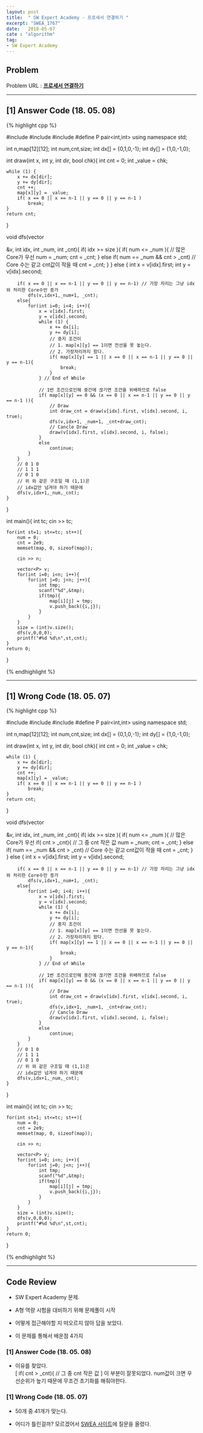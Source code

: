 ```yaml
---
layout: post
title:  " SW Expert Academy - 프로세서 연결하기 "
excerpt: "SWEA_1767"
date:   2018-05-07
cate : "algorithm"
tag:
- SW Expert Academy
---
```


## Problem 
Problem URL : **[프로세서 연결하기](https://www.swexpertacademy.com/main/code/problem/problemDetail.do?contestProbId=AV4suNtaXFEDFAUf)**

---

## [1] Answer Code (18. 05. 08)

{% highlight cpp %}

#include <iostream>
#include <vector>
#include <cstring>
#define P pair<int,int>
using namespace std;

int n,map[12][12];
int num,cnt,size;
int dx[] = {0,1,0,-1};
int dy[] = {1,0,-1,0};

int draw(int x, int y, int dir, bool chk){
    int cnt = 0;
    int _value = chk;
    
    while (1) {
        x += dx[dir];
        y += dy[dir];
        cnt ++;
        map[x][y] = _value;
        if( x == 0 || x == n-1 || y == 0 || y == n-1 )
            break;
    }
    return cnt;
}

void dfs(vector<P> &v, int idx, int _num, int _cnt){
    if( idx >= size ){
        if( num <= _num ){ // 많은 Core가 우선
                num = _num;
                cnt = _cnt;
        }
        else if( num == _num && cnt > _cnt) // Core 수는 같고 cnt값이 작을 때
            cnt = _cnt;
        }
    }
    else {
        int x = v[idx].first;
        int y = v[idx].second;
        
        if( x == 0 || x == n-1 || y == 0 || y == n-1) // 가장 자리는 그냥 idx와 처리한 Core수만 증가
            dfs(v,idx+1,_num+1, _cnt);
        else{
            for(int i=0; i<4; i++){
                x = v[idx].first;
                y = v[idx].second;
                while (1) {
                    x += dx[i];
                    y += dy[i];
                    // 중지 조건이
                    // 1. map[x][y] == 1이면 전선을 못 놓는다.
                    // 2. 가장자리까지 왔다.
                    if( map[x][y] == 1 || x == 0 || x == n-1 || y == 0 || y == n-1){
                        break;
                    }
                } // End of While
                
                // 1번 조건으로인해 중간에 끊기면 조건을 위배하므로 false
                if( map[x][y] == 0 && (x == 0 || x == n-1 || y == 0 || y == n-1 )){
                    // Draw
                    int draw_cnt = draw(v[idx].first, v[idx].second, i, true);
                    dfs(v,idx+1, _num+1, _cnt+draw_cnt);
                    // Cancle Draw
                    draw(v[idx].first, v[idx].second, i, false);
                }
                else
                    continue;
            }
        }
        // 0 1 0
        // 1 1 1
        // 0 1 0
        // 위 와 같은 구조일 때 (1,1)은
        // idx값만 넘겨야 하기 때문에
        dfs(v,idx+1,_num,_cnt);
    }
}

int main(){
    int tc;
    cin >> tc;
    
    for(int st=1; st<=tc; st++){
        num = 0;
        cnt = 2e9;
        memset(map, 0, sizeof(map));
        
        cin >> n;
        
        vector<P> v;
        for(int i=0; i<n; i++){
            for(int j=0; j<n; j++){
                int tmp;
                scanf("%d",&tmp);
                if(tmp){
                    map[i][j] = tmp;
                    v.push_back({i,j});
                }
            }
        }
        size = (int)v.size();
        dfs(v,0,0,0);
        printf("#%d %d\n",st,cnt);
    }
    return 0;
}


{% endhighlight %}

---

## [1] Wrong Code (18. 05. 07)

{% highlight cpp %}

#include <iostream>
#include <vector>
#include <cstring>
#define P pair<int,int>
using namespace std;

int n,map[12][12];
int num,cnt,size;
int dx[] = {0,1,0,-1};
int dy[] = {1,0,-1,0};

int draw(int x, int y, int dir, bool chk){
    int cnt = 0;
    int _value = chk;
    
    while (1) {
        x += dx[dir];
        y += dy[dir];
        cnt ++;
        map[x][y] = _value;
        if( x == 0 || x == n-1 || y == 0 || y == n-1 )
            break;
    }
    return cnt;
}

void dfs(vector<P> &v, int idx, int _num, int _cnt){
    if( idx >= size ){
        if( num <= _num ){ // 많은 Core가 우선
            if( cnt > _cnt){ // 그 중 cnt 작은 값
                num = _num;
                cnt = _cnt;
        }
        else if( num == _num && cnt > _cnt) // Core 수는 같고 cnt값이 작을 때
            cnt = _cnt;
        }
    }
    else {
        int x = v[idx].first;
        int y = v[idx].second;
        
        if( x == 0 || x == n-1 || y == 0 || y == n-1) // 가장 자리는 그냥 idx와 처리한 Core수만 증가
            dfs(v,idx+1,_num+1, _cnt);
        else{
            for(int i=0; i<4; i++){
                x = v[idx].first;
                y = v[idx].second;
                while (1) {
                    x += dx[i];
                    y += dy[i];
                    // 중지 조건이
                    // 1. map[x][y] == 1이면 전선을 못 놓는다.
                    // 2. 가장자리까지 왔다.
                    if( map[x][y] == 1 || x == 0 || x == n-1 || y == 0 || y == n-1){
                        break;
                    }
                } // End of While
                
                // 1번 조건으로인해 중간에 끊기면 조건을 위배하므로 false
                if( map[x][y] == 0 && (x == 0 || x == n-1 || y == 0 || y == n-1 )){
                    // Draw
                    int draw_cnt = draw(v[idx].first, v[idx].second, i, true);
                    dfs(v,idx+1, _num+1, _cnt+draw_cnt);
                    // Cancle Draw
                    draw(v[idx].first, v[idx].second, i, false);
                }
                else
                    continue;
            }
        }
        // 0 1 0
        // 1 1 1
        // 0 1 0
        // 위 와 같은 구조일 때 (1,1)은
        // idx값만 넘겨야 하기 때문에
        dfs(v,idx+1,_num,_cnt);
    }
}

int main(){
    int tc;
    cin >> tc;
    
    for(int st=1; st<=tc; st++){
        num = 0;
        cnt = 2e9;
        memset(map, 0, sizeof(map));
        
        cin >> n;
        
        vector<P> v;
        for(int i=0; i<n; i++){
            for(int j=0; j<n; j++){
                int tmp;
                scanf("%d",&tmp);
                if(tmp){
                    map[i][j] = tmp;
                    v.push_back({i,j});
                }
            }
        }
        size = (int)v.size();
        dfs(v,0,0,0);
        printf("#%d %d\n",st,cnt);
    }
    return 0;
}


{% endhighlight %}


---

## Code Review

* SW Expert Academy 문제.

* A형 역량 시험을 대비하기 위해 문제풀이 시작 

* 어떻게 접근해야할 지 떠오르지 않아 답을 보았다.

* 이 문제를 통해서 배운점 4가지

### [1] Answer Code (18. 05. 08)

* 이유를 찾았다. <br> [ if( cnt > _cnt){ // 그 중 cnt 작은 값  ] 이 부분이 잘못되었다. num값이 크면 우선순위가 높기 때문에 무조건 초기화를 해줘야한다.



### [1] Wrong Code (18. 05. 07)

* 50개 중 41개가 맞는다. 

* 어디가 틀린걸까? 모르겠어서 [SWEA 사이트](https://www.swexpertacademy.com/main/talk/solvingTalk/boardCommuView.do)에 질문을 올렸다.




